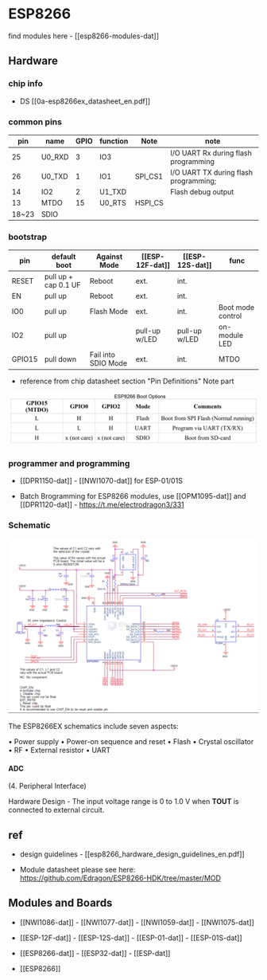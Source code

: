 
# ESP8266 

find modules here - [[esp8266-modules-dat]]

## Hardware 

### chip info 

- DS [[0a-esp8266ex_datasheet_en.pdf]]


### common pins 


| pin   | name   | GPIO | function | Note    | note                                  |
| ----- | ------ | ---- | -------- | ------- | ------------------------------------- |
| 25    | U0_RXD | 3    | IO3      |         | I/O UART Rx during flash programming  |
| 26    | U0_TXD | 1    | IO1      | SPI_CS1 | I/O UART TX during flash programming; |
| 14    | IO2    | 2    | U1_TXD   |         | Flash debug output                    |
| 13    | MTDO   | 15   | U0_RTS   | HSPI_CS |                                       |
| 18~23 | SDIO   |      |          |         |                                       |



### bootstrap

| pin    | default boot         | Against Mode        | [[ESP-12F-dat]] | [[ESP-12S-dat]] | func              |
| ------ | -------------------- | ------------------- | --------------- | --------------- | ----------------- |
| RESET  | pull up + cap 0.1 UF | Reboot              | ext.            | int.            |                   |
| EN     | pull up              | Reboot              | ext.            | int.            |                   |
| IO0    | pull up              | Flash Mode          | ext.            | int.            | Boot mode control |
| IO2    | pull up              |                     | pull-up w/LED   | pull-up w/LED   | on-module LED     |
| GPIO15 | pull down            | Fail into SDIO Mode | ext.            | int.            | MTDO              |

- reference from chip datasheet section "Pin Definitions" Note part

![](15-46-00-28-03-2023.png)


### programmer and programming 

- [[DPR1150-dat]] - [[NWI1070-dat]] for ESP-01/01S 

- Batch Brogramming for ESP8266 modules, use [[OPM1095-dat]] and [[DPR1120-dat]] - https://t.me/electrodragon3/331

### Schematic 

![](2025-05-14-17-59-15.png)

The ESP8266EX schematics include seven aspects: 

• Power supply 
• Power-on sequence and reset 
• Flash 
• Crystal oscillator 
• RF 
• External resistor 
• UART


#### ADC

(4. Peripheral Interface)

Hardware Design - The input voltage range is 0 to 1.0 V when **TOUT** is connected to external circuit.

## ref 

- design guidelines - [[esp8266_hardware_design_guidelines_en.pdf]]

- Module datasheet please see here: https://github.com/Edragon/ESP8266-HDK/tree/master/MOD


## Modules and Boards 

- [[NWI1086-dat]] - [[NWI1077-dat]] - [[NWI1059-dat]] - [[NWI1075-dat]]

- [[ESP-12F-dat]] - [[ESP-12S-dat]] - [[ESP-01-dat]] - [[ESP-01S-dat]]

- [[ESP8266-dat]] - [[ESP32-dat]] - [[ESP-dat]]

- [[ESP8266]]





